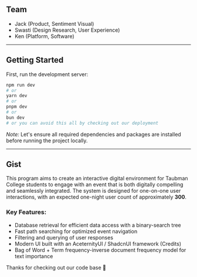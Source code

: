 ## Team

- Jack (Product, Sentiment Visual)
- Swasti (Design Research, User Experience)
- Ken (Platform, Software)

---

## Getting Started  

First, run the development server:  

```bash
npm run dev
# or 
yarn dev
# or
pnpm dev
# or
bun dev
# or you can avoid this all by checking out our deployment
```

*Note:* Let's ensure all required dependencies and packages are installed before running the project locally.  

---

## Gist  

This program aims to create an interactive digital environment for Taubman College students to engage with an event that is both digitally compelling and seamlessly integrated. The system is designed for one-on-one user interactions, with an expected one-night user count of approximately **300**.  

### Key Features:  
- Database retrieval for efficient data access with a binary-search tree 
- Fast path searching for optimized event navigation  
- Filtering and querying of user responses  
- Modern UI built with an AceternityUI / ShadcnUI framework (Credits)
- Bag of Word + Term frequency-inverse document frequency model for text importance

Thanks for checking out our code base 💯
